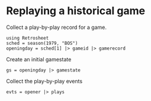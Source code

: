 # Replaying a historical game

Collect a play-by-play record for a game.

```@example play
using Retrosheet
sched = season(1979, "BOS")
openingday = sched[1] |> gameid |> gamerecord
```

Create an initial gamestate

```@example play
gs = openingday |> gamestate
```

Collect the play-by-play events

```@example play
evts = opener |> plays
```